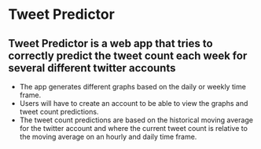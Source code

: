 # Tweet Predictor
## Tweet Predictor is a web app that tries to correctly predict the tweet count each week for several different twitter accounts
* The app generates different graphs based on the daily or weekly time frame.
* Users will have to create an account to be able to view the graphs and tweet count predictions.
* The tweet count predictions are based on the historical moving average for the twitter account and where the current tweet count is relative to the moving average on an hourly and daily time frame.